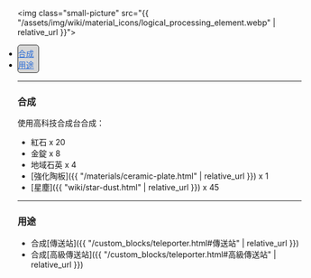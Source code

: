 <img class="small-picture" src="{{ "/assets/img/wiki/material_icons/logical_processing_element.webp" | relative_url }}">

<div style="display:inline-block; padding:4px 8px 4px 0px; padding:auto;  background-color:#d6d6d6; border:1px #2D2D2D solid; border-radius:5px; color:black;">
<ul style="padding:0px;margin:0px">
    <li><a href="#合成" style="color:#2a6cd6;">合成</a></li>
    <li><a href="#用途" style="color:#2a6cd6;">用途</a></li>
</ul>
</div>

---

<a name="合成"></a>

### 合成

使用高科技合成台合成：

- 紅石 x 20  
- 金錠 x 8  
- 地域石英 x 4  
- [強化陶板]({{ "/materials/ceramic-plate.html" | relative_url }}) x 1  
- [星塵]({{ "wiki/star-dust.html" | relative_url }}) x 45  

---

<a name="用途"></a>

### 用途

* 合成[傳送站]({{ "/custom_blocks/teleporter.html#傳送站" | relative_url }})  
* 合成[高級傳送站]({{ "/custom_blocks/teleporter.html#高級傳送站" | relative_url }})
